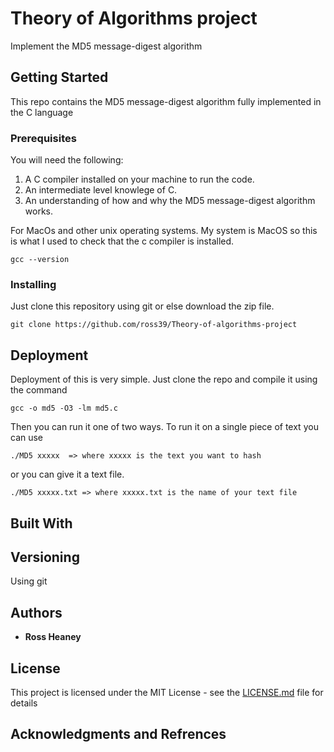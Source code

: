 # Theory of Algorithms project 

Implement the MD5 message-digest algorithm 

## Getting Started
This repo contains the MD5 message-digest algorithm fully implemented in the C language

### Prerequisites

You will need the following: </br>

1. A C compiler installed on your machine to run the code.</br>
2. An intermediate level knowlege of C.</br>
3. An understanding of how and why the MD5 message-digest algorithm works. </br>


For MacOs and other unix operating systems. My system is MacOS so this is what I used to check that the c compiler is installed.
```
gcc --version 
```

### Installing
Just clone this repository using git or else download the zip file.

```
git clone https://github.com/ross39/Theory-of-algorithms-project
```

## Deployment

Deployment of this is very simple. Just clone the repo and compile it using the command

```
gcc -o md5 -O3 -lm md5.c
```

Then you can run it one of two ways. To run it on a single piece of text you can use 

```
./MD5 xxxxx  => where xxxxx is the text you want to hash
```

or you can give it a text file.

```
./MD5 xxxxx.txt => where xxxxx.txt is the name of your text file
```

## Built With





## Versioning
Using git 
## Authors

* **Ross Heaney** 

## License

This project is licensed under the MIT License - see the [LICENSE.md](LICENSE.md) file for details

## Acknowledgments and Refrences


